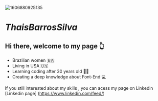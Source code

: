 ![1606880925135](https://user-images.githubusercontent.com/123126649/214394455-54126aea-ada4-41b5-aba7-b48ce3742e08.jpeg)


# **_ThaisBarrosSilva_**

## Hi there, welcome to my page :point_up_2:

- Brazilian women :brazil:
- Living in USA 🇺🇸
- Learning coding after 30 years old :woman_technologist:
- Creating a deep knowledge about Font-End :computer:

If you still interested about my skills , you can acess my page on Linkedin  [Linkedin page] (https://www.linkedin.com/feed/)
